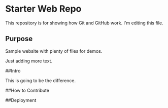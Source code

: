 # Starter Web Repo

This repository is for showing how Git and GitHub work.
I'm editing this file.

## Purpose

Sample website with plenty of files for demos.

Just adding more text.

##Intro

This is going to be the difference.


##How to Contribute

##Deployment